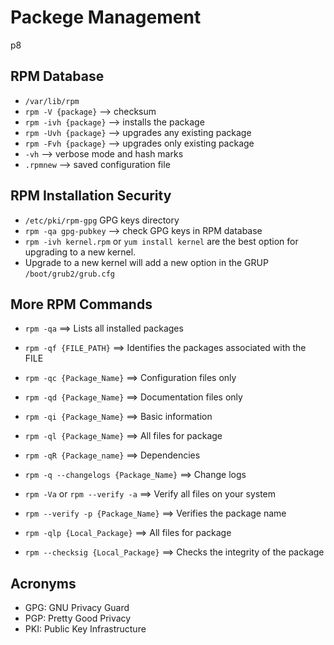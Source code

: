 # Packege Management
p8

## RPM Database

- `/var/lib/rpm`
- `rpm -V {package}` --> checksum
- `rpm -ivh {package}` --> installs the package
- `rpm -Uvh {package}` --> upgrades any existing package
- `rpm -Fvh {package}` --> upgrades only existing package
- `-vh` --> verbose mode and hash marks
- `.rpmnew` --> saved configuration file

## RPM Installation Security

- `/etc/pki/rpm-gpg` GPG keys directory
- `rpm -qa gpg-pubkey` --> check GPG keys in RPM database
- `rpm -ivh kernel.rpm` or `yum install kernel` are the best option for upgrading to a new kernel. 
- Upgrade to a new kernel will add a new option in the GRUP `/boot/grub2/grub.cfg`

## More RPM Commands

- `rpm -qa` ==> Lists all installed packages
- `rpm -qf {FILE_PATH}` ==> Identifies the packages associated with the FILE
- `rpm -qc {Package_Name}` ==> Configuration files only
- `rpm -qd {Package_Name}` ==> Documentation files only
- `rpm -qi {Package_Name}` ==> Basic information 
- `rpm -ql {Package_Name}` ==> All files for package
- `rpm -qR {Package_name}` ==> Dependencies
- `rpm -q --changelogs {Package_Name}` ==> Change logs
- `rpm -Va` or `rpm --verify -a` ==> Verify all files on your system
- `rpm --verify -p {Package_Name}` ==> Verifies the package name

- `rpm -qlp {Local_Package}` ==> All files for package
- `rpm --checksig {Local_Package}`  ==> Checks the integrity of the package

## Acronyms

- GPG: GNU Privacy Guard
- PGP: Pretty Good Privacy
- PKI: Public Key Infrastructure
